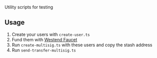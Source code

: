Utility scripts for testing

## Usage

1. Create your users with `create-user.ts`
2. Fund them with [Westend Faucet](https://polkadot.network/blog/westend-introducing-a-new-testnet-for-polkadot-and-kusama)
3. Run `create-multisig.ts` with these users and copy the stash address
4. Run `send-transfer-multisig.ts`
